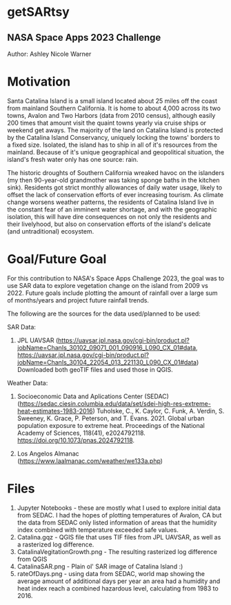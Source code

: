 # getSARtsy
NASA Space Apps 2023 Challenge
-
Author: Ashley Nicole Warner

# Motivation

Santa Catalina Island is a small island located about 25 miles off the coast from mainland Southern California. It is home to about 4,000 across its two towns, Avalon and Two Harbors (data from 2010 census), although easily 200 times that amount visit the quaint towns yearly via cruise ships or weekend get aways. The majority of the land on Catalina Island is protected by the Catalina Island Conservancy, uniquely locking the towns' borders to a fixed size. Isolated, the island has to ship in all of it's resources from the mainland. Because of it's unique geographical and geopolitical situation, the island's fresh water only has one source: rain.

The historic droughts of Southern California wreaked havoc on the islanders (my then 90-year-old grandmother was taking sponge baths in the kitchen sink). Residents got strict monthly allowances of daily water usage, likely to offset the lack of conservation efforts of ever increasing tourism. As climate change worsens weather patterns, the residents of Catalina Island live in the constant fear of an imminent water shortage, and with the geographic isolation, this will have dire consequences on not only the residents and their livelyhood, but also on conservation efforts of the island's delicate (and untraditional) ecosystem.

# Goal/Future Goal

For this contribution to NASA's Space Apps Challenge 2023, the goal was to use SAR data to explore vegetation change on the island from 2009 vs 2022. Future goals include plotting the amount of rainfall over a large sum of months/years and project future rainfall trends.

The following are the sources for the data used/planned to be used:

SAR Data: 
1. JPL UAVSAR (https://uavsar.jpl.nasa.gov/cgi-bin/product.pl?jobName=ChanIs_30102_09071_001_090916_L090_CX_01#data, https://uavsar.jpl.nasa.gov/cgi-bin/product.pl?jobName=ChanIs_30104_22054_013_221130_L090_CX_01#data)
Downloaded both geoTIF files and used those in QGIS.

Weather Data: 
1. Socioeconomic Data and Aplications Center (SEDAC) (https://sedac.ciesin.columbia.edu/data/set/sdei-high-res-extreme-heat-estimates-1983-2016)
Tuholske, C., K. Caylor, C. Funk, A. Verdin, S. Sweeney, K. Grace, P. Peterson, and T. Evans. 2021. Global urban population exposure to extreme heat. Proceedings of the National Academy of Sciences, 118(41), e2024792118. https://doi.org/10.1073/pnas.2024792118.

2. Los Angelos Almanac (https://www.laalmanac.com/weather/we133a.php)

# Files

1. Jupyter Notebooks - these are mostly what I used to explore initial data from SEDAC. I had the hopes of plotting temperatures of Avalon, CA but the data from SEDAC only listed information of areas that the humidity index combined with temperature exceeded safe values.
2. Catalina.gqz - QGIS file that uses TIF files from JPL UAVSAR, as well as a rasterized log difference.
3. CatalinaVegitationGrowth.png - The resulting rasterized log difference from QGIS
4. CatalinaSAR.png - Plain ol' SAR image of Catalina Island :)
5. rateOfDays.png - using data from SEDAC, world map showing the average amount of additional days per year an area had a humidity and heat index reach a combined hazardous level, calculating from 1983 to 2016.

